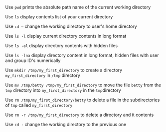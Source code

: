 Use `pwd` prints the absolute path name of the current working directory

Use `ls` display contents list of your current directory

Use `cd ~` change the working directory to user's home directory 

Use `ls -l` display current directory contents in long format

Use `ls -al` display directory contents with hidden files

Use `ls -lna` display directory content in long format, hidden files with user and group ID's numerically

Use `mkdir /tmp/my_first_directory` to create a directory `my_first_directory` in `/tmp` directory

Use `mv /tmp/betty /tmp/my_first_directory` to move the file `betty` from the `tmp` directory into `my_first_directory` in the `tmp`directory

Use `rm /tmp/my_first_directory/betty` to delete a file in the subdirectories of `tmp` called `my_first_directory`

Use `rm -r /tmp/my_first_directory` to delete a directory and it contents

Use `cd -` change the working directory to the previous one

